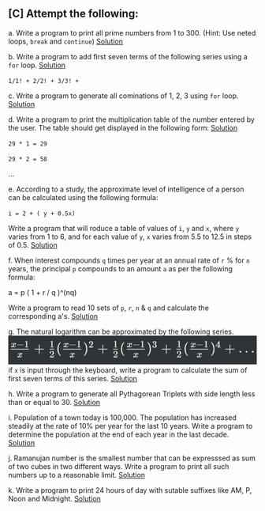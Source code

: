 ## [C] Attempt the following:

a. Write a program to print all prime numbers from 1 to 300. (Hint: Use neted loops, `break` and `continue`) [Solution](./a.c)

b. Write a program to add first seven terms of the following series using a `for` loop. [Solution](./b.c)

`1/1! + 2/2! + 3/3! +`

c. Write a program to generate all cominations of 1, 2, 3 using `for` loop. [Solution](./c.c)

d. Write a program to print the multiplication table of the number entered by the user. The table should get displayed in the following form: [Solution](./d.c)

`29 * 1 = 29`

`29 * 2 = 58`

...

e. According to a study, the approximate level of intelligence of a person can be calculated using the following formula:

`i = 2 + ( y + 0.5x)`

Write a program that will roduce a table of values of `i`, `y` and `x`, where `y` varies from 1 to 6, and for each value of `y`, `x` varies from 5.5 to 12.5 in steps of 0.5. [Solution](./e.c)

f. When interest compounds `q` times per year at an annual rate of `r` % for `n` years, the principal `p` compounds to an amount `a` as per the following formula:

a = p ( 1 + r / q )^(nq)

Write a program to read 10 sets of `p`, `r`, `n` & `q` and calculate the corresponding a's. [Solution](./f.c)

g. The natural logarithm can be approximated by the following series. 
![formula](../../../assets/ch6-c-g.png)
if `x` is input through the keyboard, write a program to calculate the sum of first seven terms of this series. [Solution](./g.c)

h. Write a program to generate all Pythagorean Triplets with side length less than or equal to 30. [Solution](./h.c)

i. Population of a town today is 100,000. The population has increased steadily at the rate of 10% per year for the last 10 years. Write a program to determine the population at the end of each year in the last decade. [Solution](./i.c)

j. Ramanujan number is the smallest number that can be expresssed as sum of two cubes in two different ways. Write a program to print all such numbers up to a reasonable limit. [Solution](./j.c)

k. Write a program to print 24 hours of day with sutable suffixes like AM, P, Noon and Midnight. [Solution](./k.c)
